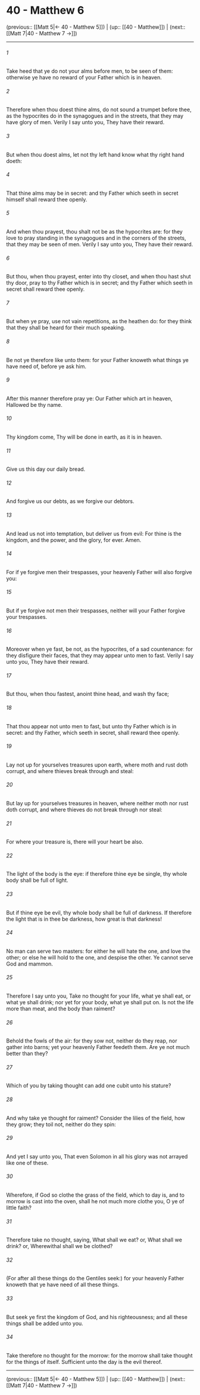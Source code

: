 # 40 - Matthew 6

(previous:: [[Matt 5|← 40 - Matthew 5]]) | (up:: [[40 - Matthew]]) | (next:: [[Matt 7|40 - Matthew 7 →]])

***


###### 1 
Take heed that ye do not your alms before men, to be seen of them: otherwise ye have no reward of your Father which is in heaven. 

###### 2 
Therefore when thou doest thine alms, do not sound a trumpet before thee, as the hypocrites do in the synagogues and in the streets, that they may have glory of men. Verily I say unto you, They have their reward. 

###### 3 
But when thou doest alms, let not thy left hand know what thy right hand doeth: 

###### 4 
That thine alms may be in secret: and thy Father which seeth in secret himself shall reward thee openly. 

###### 5 
And when thou prayest, thou shalt not be as the hypocrites are: for they love to pray standing in the synagogues and in the corners of the streets, that they may be seen of men. Verily I say unto you, They have their reward. 

###### 6 
But thou, when thou prayest, enter into thy closet, and when thou hast shut thy door, pray to thy Father which is in secret; and thy Father which seeth in secret shall reward thee openly. 

###### 7 
But when ye pray, use not vain repetitions, as the heathen do: for they think that they shall be heard for their much speaking. 

###### 8 
Be not ye therefore like unto them: for your Father knoweth what things ye have need of, before ye ask him. 

###### 9 
After this manner therefore pray ye: Our Father which art in heaven, Hallowed be thy name. 

###### 10 
Thy kingdom come, Thy will be done in earth, as it is in heaven. 

###### 11 
Give us this day our daily bread. 

###### 12 
And forgive us our debts, as we forgive our debtors. 

###### 13 
And lead us not into temptation, but deliver us from evil: For thine is the kingdom, and the power, and the glory, for ever. Amen. 

###### 14 
For if ye forgive men their trespasses, your heavenly Father will also forgive you: 

###### 15 
But if ye forgive not men their trespasses, neither will your Father forgive your trespasses. 

###### 16 
Moreover when ye fast, be not, as the hypocrites, of a sad countenance: for they disfigure their faces, that they may appear unto men to fast. Verily I say unto you, They have their reward. 

###### 17 
But thou, when thou fastest, anoint thine head, and wash thy face; 

###### 18 
That thou appear not unto men to fast, but unto thy Father which is in secret: and thy Father, which seeth in secret, shall reward thee openly. 

###### 19 
Lay not up for yourselves treasures upon earth, where moth and rust doth corrupt, and where thieves break through and steal: 

###### 20 
But lay up for yourselves treasures in heaven, where neither moth nor rust doth corrupt, and where thieves do not break through nor steal: 

###### 21 
For where your treasure is, there will your heart be also. 

###### 22 
The light of the body is the eye: if therefore thine eye be single, thy whole body shall be full of light. 

###### 23 
But if thine eye be evil, thy whole body shall be full of darkness. If therefore the light that is in thee be darkness, how great is that darkness! 

###### 24 
No man can serve two masters: for either he will hate the one, and love the other; or else he will hold to the one, and despise the other. Ye cannot serve God and mammon. 

###### 25 
Therefore I say unto you, Take no thought for your life, what ye shall eat, or what ye shall drink; nor yet for your body, what ye shall put on. Is not the life more than meat, and the body than raiment? 

###### 26 
Behold the fowls of the air: for they sow not, neither do they reap, nor gather into barns; yet your heavenly Father feedeth them. Are ye not much better than they? 

###### 27 
Which of you by taking thought can add one cubit unto his stature? 

###### 28 
And why take ye thought for raiment? Consider the lilies of the field, how they grow; they toil not, neither do they spin: 

###### 29 
And yet I say unto you, That even Solomon in all his glory was not arrayed like one of these. 

###### 30 
Wherefore, if God so clothe the grass of the field, which to day is, and to morrow is cast into the oven, shall he not much more clothe you, O ye of little faith? 

###### 31 
Therefore take no thought, saying, What shall we eat? or, What shall we drink? or, Wherewithal shall we be clothed? 

###### 32 
(For after all these things do the Gentiles seek:) for your heavenly Father knoweth that ye have need of all these things. 

###### 33 
But seek ye first the kingdom of God, and his righteousness; and all these things shall be added unto you. 

###### 34 
Take therefore no thought for the morrow: for the morrow shall take thought for the things of itself. Sufficient unto the day is the evil thereof.

***

(previous:: [[Matt 5|← 40 - Matthew 5]]) | (up:: [[40 - Matthew]]) | (next:: [[Matt 7|40 - Matthew 7 →]])
